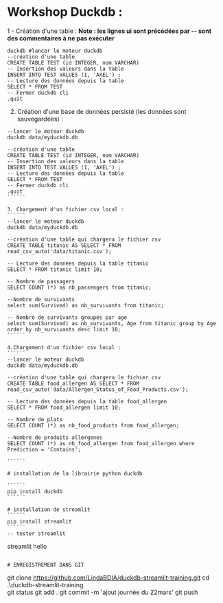 # Workshop Duckdb :

1 - Création d'une table : 
**Note : les lignes ui sont précédées par -- sont des commentaires à ne pas exécuter**

``````
duckdb #lancer le moteur duckdb
--création d'une table
CREATE TABLE TEST (id INTEGER, nom VARCHAR)
-- Insertion des valeurs dans la table
INSERT INTO TEST VALUES (1, 'AXEL') ; 
-- Lecture des données depuis la table
SELECT * FROM TEST
-- Fermer duckdb cli
.quit
``````

2. Création d'une base de données persisté (les données sont sauvegardées) :
```````
--lancer le moteur duckdb
duckdb data/myduckdb.db

--création d'une table
CREATE TABLE TEST (id INTEGER, nom VARCHAR)
-- Insertion des valeurs dans la table
INSERT INTO TEST VALUES (1, 'AXEL') ; 
-- Lecture des données depuis la table
SELECT * FROM TEST
-- Fermer duckdb cli
.quit
``````

3. Chargement d'un fichier csv local :
``````
--lancer le moteur duckdb
duckdb data/myduckdb.db

--création d'une table qui chargera le fichier csv
CREATE TABLE titanic AS SELECT * FROM read_csv_auto('data/titanic.csv');

-- Lecture des données depuis la table titanic
SELECT * FROM titanic limit 10;

-- Nombre de passagers
SELECT COUNT (*) as nb_passengers from titanic;

--Nombre de survivants
select sum(Survived) as nb_survivants from titanic;

-- Nombre de survivants groupés par age
select sum(Survived) as nb_survivants, Age from titanic group by Age order by nb_survivants desc limit 10;
``````

4.Chargement d'un fichier csv local :
``````
--lancer le moteur duckdb
duckdb data/myduckdb.db

--création d'une table qui chargera le fichier csv
CREATE TABLE food_allergen AS SELECT * FROM read_csv_auto('data/Allergen_Status_of_Food_Products.csv');

-- Lecture des données depuis la table food_allergen
SELECT * FROM food_allergen limit 10;

-- Nombre de plats
SELECT COUNT (*) as nb_food_products from food_allergen;

--Nombre de produits allergenes
SELECT COUNT (*) as nb_food_allergen from food_allergen where Prediction = 'Contains';

``````

# installation de la librairie python duckdb

``````
pip install duckdb
``````

# installation de streamlit
``````
pip install streamlit
``````
-- tester streamlit
```````
streamlit hello
``````

# ENREGISTREMENT DANS GIT
``````
git clone https://github.com/LindaBDIA/duckdb-streamlit-training.git
cd .\duckdb-streamlit-training\
git status
git add .
git commit -m 'ajout journée du 22mars'
git push